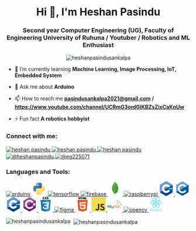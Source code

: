 <h1 align="center">Hi 👋, I'm Heshan Pasindu</h1>
<h3 align="center">Second year Computer Engineering (UG), Faculty of Engineering University of Ruhuna / Youtuber / Robotics and ML Enthusiast</h3>

<p align="center"> 
  <img src="https://komarev.com/ghpvc/?username=heshanpasindusankalpa&label=Profile%20views&color=0e75b6&style=flat" alt="heshanpasindusankalpa" /> 
</p>

- 🌱 I’m currently learning **Machine Learning, Image Processing, IoT, Embedded System**

- 💬 Ask me about **Arduino**

- 📫 How to reach me **pasindusankalpa2021@gmail.com / https://www.youtube.com/channel/UCRmG3ordGIKBZsZixCaKnUw**

- ⚡ Fun fact **A robotics hobbyist**

<h3 align="left">Connect with me:</h3>
<p align="left">
  <a href="https://linkedin.com/in/heshan pasindu" target="blank">
    <img align="center" src="https://raw.githubusercontent.com/rahuldkjain/github-profile-readme-generator/master/src/images/icons/Social/linked-in-alt.svg" alt="heshan pasindu" height="30" width="40" />
  </a>
  <a href="https://fb.com/heshan pasindu" target="blank">
    <img align="center" src="https://raw.githubusercontent.com/rahuldkjain/github-profile-readme-generator/master/src/images/icons/Social/facebook.svg" alt="heshan pasindu" height="30" width="40" />
  </a>
  <a href="https://instagram.com/heshan pasindu" target="blank">
    <img align="center" src="https://raw.githubusercontent.com/rahuldkjain/github-profile-readme-generator/master/src/images/icons/Social/instagram.svg" alt="heshan pasindu" height="30" width="40" />
  </a>
  <a href="https://www.youtube.com/c/@heshanpasindu" target="blank">
    <img align="center" src="https://raw.githubusercontent.com/rahuldkjain/github-profile-readme-generator/master/src/images/icons/Social/youtube.svg" alt="@heshanpasindu" height="30" width="40" />
  </a>
  <a href="https://www.hackerrank.com/@eg225071" target="blank">
    <img align="center" src="https://raw.githubusercontent.com/rahuldkjain/github-profile-readme-generator/master/src/images/icons/Social/hackerrank.svg" alt="@eg225071" height="30" width="40" />
  </a>
</p>

<h3 align="left">Languages and Tools:</h3>
<p align="left">
  <a href="https://www.arduino.cc/" target="_blank" rel="noreferrer"> 
    <img src="https://cdn.worldvectorlogo.com/logos/arduino-1.svg" alt="arduino" width="40" height="40"/> 
  </a> 
  <a href="https://www.python.org/" target="_blank" rel="noreferrer"> 
    <img src="https://raw.githubusercontent.com/devicons/devicon/master/icons/python/python-original.svg" alt="python" width="40" height="40"/> 
  </a>
  <a href="https://www.tensorflow.org/" target="_blank" rel="noreferrer">
    <img src="https://www.vectorlogo.zone/logos/tensorflow/tensorflow-icon.svg" alt="tensorflow" width="40" height="40"/> 
  </a>
  <a href="https://firebase.google.com/" target="_blank" rel="noreferrer">
    <img src="https://www.vectorlogo.zone/logos/firebase/firebase-icon.svg" alt="firebase" width="40" height="40"/> 
  </a>
  <a href="https://www.mongodb.com/" target="_blank" rel="noreferrer">
    <img src="https://raw.githubusercontent.com/devicons/devicon/master/icons/mongodb/mongodb-original.svg" alt="mongodb" width="40" height="40"/> 
  </a>
  
  <a href="https://www.raspberrypi.org/" target="_blank" rel="noreferrer">
    <img src="https://www.vectorlogo.zone/logos/raspberrypi/raspberrypi-icon.svg" alt="raspberrypi" width="40" height="40"/> 
  </a>
  <a href="https://www.espressif.com/en/products/socs/esp32" target="_blank" rel="noreferrer">
    <img src="https://raw.githubusercontent.com/devicons/devicon/master/icons/cplusplus/cplusplus-original.svg" alt="esp32" width="40" height="40"/> 
  </a>
  <a href="https://www.cprogramming.com/" target="_blank" rel="noreferrer"> 
    <img src="https://raw.githubusercontent.com/devicons/devicon/master/icons/c/c-original.svg" alt="c" width="40" height="40"/> 
  </a> 
  <a href="https://www.w3schools.com/cpp/" target="_blank" rel="noreferrer"> 
    <img src="https://raw.githubusercontent.com/devicons/devicon/master/icons/cplusplus/cplusplus-original.svg" alt="cplusplus" width="40" height="40"/> 
  </a> 
  <a href="https://www.w3schools.com/cs/" target="_blank" rel="noreferrer"> 
    <img src="https://raw.githubusercontent.com/devicons/devicon/master/icons/csharp/csharp-original.svg" alt="csharp" width="40" height="40"/> 
  </a> 
  <a href="https://www.w3schools.com/css/" target="_blank" rel="noreferrer"> 
    <img src="https://raw.githubusercontent.com/devicons/devicon/master/icons/css3/css3-original-wordmark.svg" alt="css3" width="40" height="40"/> 
  </a> 
  <a href="https://www.figma.com/" target="_blank" rel="noreferrer"> 
    <img src="https://www.vectorlogo.zone/logos/figma/figma-icon.svg" alt="figma" width="40" height="40"/> 
  </a> 
  <a href="https://www.w3.org/html/" target="_blank" rel="noreferrer"> 
    <img src="https://raw.githubusercontent.com/devicons/devicon/master/icons/html5/html5-original-wordmark.svg" alt="html5" width="40" height="40"/> 
  </a> 
  <a href="https://developer.mozilla.org/en-US/docs/Web/JavaScript" target="_blank" rel="noreferrer"> 
    <img src="https://raw.githubusercontent.com/devicons/devicon/master/icons/javascript/javascript-original.svg" alt="javascript" width="40" height="40"/> 
  </a> 
  <a href="https://www.mysql.com/" target="_blank" rel="noreferrer"> 
    <img src="https://raw.githubusercontent.com/devicons/devicon/master/icons/mysql/mysql-original-wordmark.svg" alt="mysql" width="40" height="40"/> 
  </a> 
  <a href="https://opencv.org/" target="_blank" rel="noreferrer"> 
    <img src="https://www.vectorlogo.zone/logos/opencv/opencv-icon.svg" alt="opencv" width="40" height="40"/> 
  </a> 
  <a href="https://reactjs.org/" target="_blank" rel="noreferrer"> 
    <img src="https://raw.githubusercontent.com/devicons/devicon/master/icons/react/react-original-wordmark.svg" alt="react" width="40" height="40"/> 
  </a> 
  
</p>

<p>
  <img align="left" src="https://github-readme-stats.vercel.app/api/top-langs?username=heshanpasindusankalpa&show_icons=true&locale=en&layout=compact" alt="heshanpasindusankalpa" />
</p>

<p>&nbsp;
  <img align="center" src="https://github-readme-stats.vercel.app/api?username=heshanpasindusankalpa&show_icons=true&locale=en" alt="heshanpasindusankalpa" />
</p>


